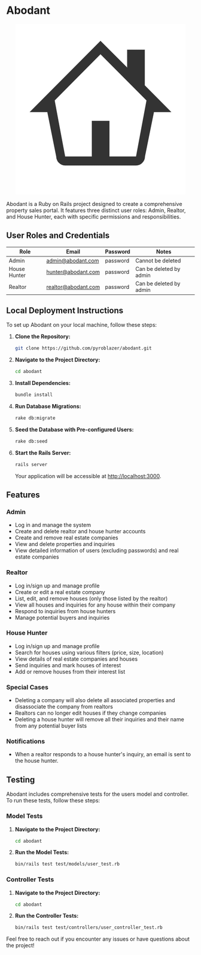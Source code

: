 # Abodant

<p align="center">
<img alt="Abodant" src="https://github.com/pyroblazer/abodant/blob/master/public/nav.gif">
</p>

Abodant is a Ruby on Rails project designed to create a comprehensive property sales portal. It features three distinct user roles: Admin, Realtor, and House Hunter, each with specific permissions and responsibilities.

## User Roles and Credentials

| Role        | Email              | Password | Notes                           |
|-------------|--------------------|----------|---------------------------------|
| Admin       | admin@abodant.com  | password | Cannot be deleted                |
| House Hunter | hunter@abodant.com | password | Can be deleted by admin          |
| Realtor     | realtor@abodant.com| password | Can be deleted by admin          |

## Local Deployment Instructions

To set up Abodant on your local machine, follow these steps:

1. **Clone the Repository:**

   ```bash
   git clone https://github.com/pyroblazer/abodant.git
   ```

2. **Navigate to the Project Directory:**

   ```bash
   cd abodant
   ```

3. **Install Dependencies:**

   ```bash
   bundle install
   ```

4. **Run Database Migrations:**

   ```bash
   rake db:migrate
   ```

5. **Seed the Database with Pre-configured Users:**

   ```bash
   rake db:seed
   ```

6. **Start the Rails Server:**

   ```bash
   rails server
   ```

   Your application will be accessible at [http://localhost:3000](http://localhost:3000).

## Features

### Admin
- Log in and manage the system
- Create and delete realtor and house hunter accounts
- Create and remove real estate companies
- View and delete properties and inquiries
- View detailed information of users (excluding passwords) and real estate companies

### Realtor
- Log in/sign up and manage profile
- Create or edit a real estate company
- List, edit, and remove houses (only those listed by the realtor)
- View all houses and inquiries for any house within their company
- Respond to inquiries from house hunters
- Manage potential buyers and inquiries

### House Hunter
- Log in/sign up and manage profile
- Search for houses using various filters (price, size, location)
- View details of real estate companies and houses
- Send inquiries and mark houses of interest
- Add or remove houses from their interest list

### Special Cases
- Deleting a company will also delete all associated properties and disassociate the company from realtors
- Realtors can no longer edit houses if they change companies
- Deleting a house hunter will remove all their inquiries and their name from any potential buyer lists

### Notifications
- When a realtor responds to a house hunter's inquiry, an email is sent to the house hunter.

## Testing

Abodant includes comprehensive tests for the users model and controller. To run these tests, follow these steps:

### Model Tests

1. **Navigate to the Project Directory:**

   ```bash
   cd abodant
   ```

2. **Run the Model Tests:**

   ```bash
   bin/rails test test/models/user_test.rb
   ```

### Controller Tests

1. **Navigate to the Project Directory:**

   ```bash
   cd abodant
   ```

2. **Run the Controller Tests:**

   ```bash
   bin/rails test test/controllers/user_controller_test.rb
   ```

Feel free to reach out if you encounter any issues or have questions about the project!